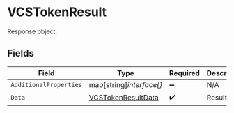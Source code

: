 # VCSTokenResult

Response object.


## Fields

| Field                                                           | Type                                                            | Required                                                        | Description                                                     |
| --------------------------------------------------------------- | --------------------------------------------------------------- | --------------------------------------------------------------- | --------------------------------------------------------------- |
| `AdditionalProperties`                                          | map[string]*interface{}*                                        | :heavy_minus_sign:                                              | N/A                                                             |
| `Data`                                                          | [VCSTokenResultData](../../models/shared/vcstokenresultdata.md) | :heavy_check_mark:                                              | Result data.                                                    |